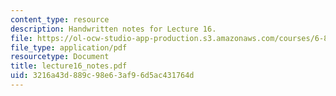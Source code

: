 ```yaml
---
content_type: resource
description: Handwritten notes for Lecture 16.
file: https://ol-ocw-studio-app-production.s3.amazonaws.com/courses/6-895-theory-of-parallel-systems-sma-5509-fall-2003/3216a43d889c98e63af96d5ac431764d_lecture16_notes.pdf
file_type: application/pdf
resourcetype: Document
title: lecture16_notes.pdf
uid: 3216a43d-889c-98e6-3af9-6d5ac431764d
---
```

